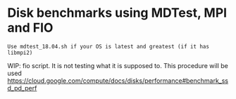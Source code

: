 # Disk benchmarks using MDTest, MPI and FIO

 	Use mdtest_18.04.sh if your OS is latest and greatest (if it has libmpi2)
  WIP: fio script. It is not testing what it is supposed to. This procedure will be used https://cloud.google.com/compute/docs/disks/performance#benchmark_ssd_pd_perf
